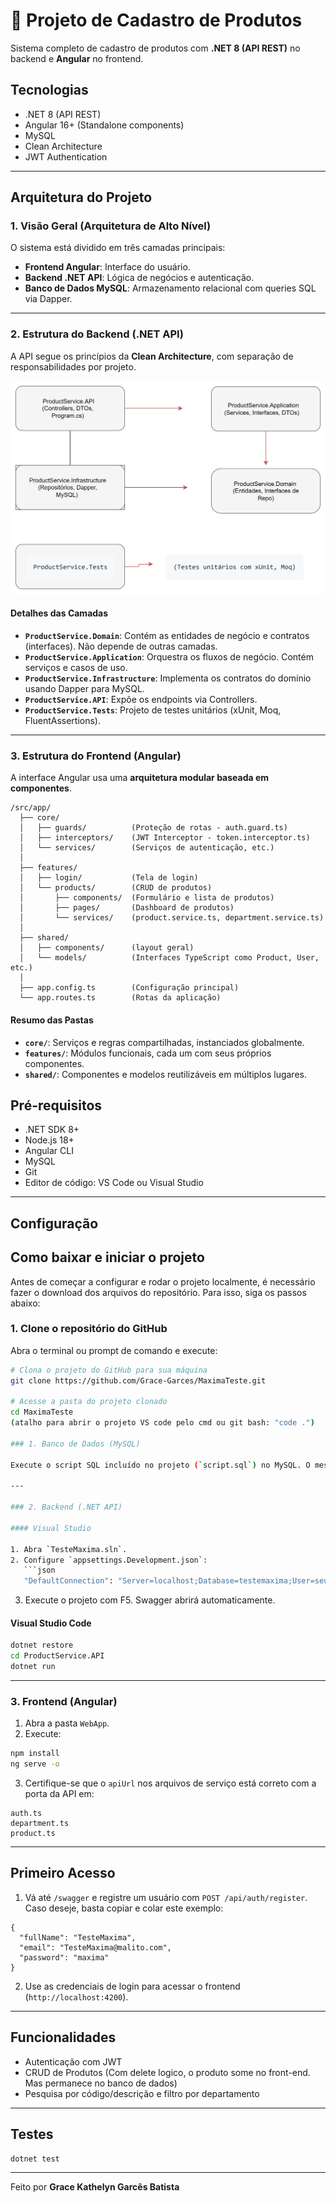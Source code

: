 
# 🛒 Projeto de Cadastro de Produtos

Sistema completo de cadastro de produtos com **.NET 8 (API REST)** no backend e **Angular** no frontend.


##  Tecnologias

- .NET 8 (API REST)
- Angular 16+ (Standalone components)
- MySQL
- Clean Architecture
- JWT Authentication

---

##  Arquitetura do Projeto

### 1. Visão Geral (Arquitetura de Alto Nível)

O sistema está dividido em três camadas principais:

- **Frontend Angular**: Interface do usuário.
- **Backend .NET API**: Lógica de negócios e autenticação.
- **Banco de Dados MySQL**: Armazenamento relacional com queries SQL via Dapper.

---

### 2. Estrutura do Backend (.NET API)

A API segue os princípios da **Clean Architecture**, com separação de responsabilidades por projeto.


![Diagrama Arquitetural](./Diagrama.png)


####  Detalhes das Camadas

- **`ProductService.Domain`**: Contém as entidades de negócio e contratos (interfaces). Não depende de outras camadas.
- **`ProductService.Application`**: Orquestra os fluxos de negócio. Contém serviços e casos de uso.
- **`ProductService.Infrastructure`**: Implementa os contratos do domínio usando Dapper para MySQL.
- **`ProductService.API`**: Expõe os endpoints via Controllers.
- **`ProductService.Tests`**: Projeto de testes unitários (xUnit, Moq, FluentAssertions).

---

### 3. Estrutura do Frontend (Angular)

A interface Angular usa uma **arquitetura modular baseada em componentes**.

```
/src/app/
  ├── core/
  │   ├── guards/          (Proteção de rotas - auth.guard.ts)
  │   ├── interceptors/    (JWT Interceptor - token.interceptor.ts)
  │   └── services/        (Serviços de autenticação, etc.)
  │
  ├── features/
  │   ├── login/           (Tela de login)
  │   └── products/        (CRUD de produtos)
  │       ├── components/  (Formulário e lista de produtos)
  │       ├── pages/       (Dashboard de produtos)
  │       └── services/    (product.service.ts, department.service.ts)
  │
  ├── shared/
  │   ├── components/      (layout geral)
  │   └── models/          (Interfaces TypeScript como Product, User, etc.)
  │
  ├── app.config.ts        (Configuração principal)
  └── app.routes.ts        (Rotas da aplicação)
```

####  Resumo das Pastas

- **`core/`**: Serviços e regras compartilhadas, instanciados globalmente.
- **`features/`**: Módulos funcionais, cada um com seus próprios componentes.
- **`shared/`**: Componentes e modelos reutilizáveis em múltiplos lugares.

##  Pré-requisitos

- .NET SDK 8+
- Node.js 18+
- Angular CLI
- MySQL
- Git
- Editor de código: VS Code ou Visual Studio

---

##  Configuração

##  Como baixar e iniciar o projeto

Antes de começar a configurar e rodar o projeto localmente, é necessário fazer o download dos arquivos do repositório. Para isso, siga os passos abaixo:

###  1. Clone o repositório do GitHub

Abra o terminal ou prompt de comando e execute:

```bash
# Clona o projeto do GitHub para sua máquina
git clone https://github.com/Grace-Garces/MaximaTeste.git

# Acesse a pasta do projeto clonado 
cd MaximaTeste
(atalho para abrir o projeto VS code pelo cmd ou git bash: "code .")

### 1. Banco de Dados (MySQL)

Execute o script SQL incluído no projeto (`script.sql`) no MySQL. O mesmo irá não só criar o banco, mas também as tabelas necessárias.

---

### 2. Backend (.NET API)

#### Visual Studio

1. Abra `TesteMaxima.sln`.
2. Configure `appsettings.Development.json`:
   ```json
   "DefaultConnection": "Server=localhost;Database=testemaxima;User=seuUser;Password=senha;",
   ```
3. Execute o projeto com F5. Swagger abrirá automaticamente.

#### Visual Studio Code

```bash
dotnet restore
cd ProductService.API
dotnet run
```

---

### 3. Frontend (Angular)

1. Abra a pasta `WebApp`.
2. Execute:

```bash
npm install
ng serve -o
```

3. Certifique-se que o `apiUrl` nos arquivos de serviço está correto com a porta da API em:
``` Arquivos:
auth.ts
department.ts
product.ts
```
---

##  Primeiro Acesso

1. Vá até `/swagger` e registre um usuário com `POST /api/auth/register`.
Caso deseje, basta copiar e colar este exemplo:

```
{
  "fullName": "TesteMaxima",
  "email": "TesteMaxima@malito.com",
  "password": "maxima"
}
```
2. Use as credenciais de login para acessar o frontend (`http://localhost:4200`).

---

##  Funcionalidades

- Autenticação com JWT
- CRUD de Produtos (Com delete logico, o produto some no front-end. Mas permanece no banco de dados)
- Pesquisa por código/descrição e filtro por departamento 

---

##  Testes

```bash
dotnet test
```

---


Feito por **Grace Kathelyn Garcês Batista** 
